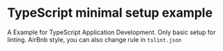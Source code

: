 # TypeScript minimal setup example

A Example for TypeScript Application Development.
Only basic setup for linting.
AirBnb style, you can also change rule in `tslint.json`